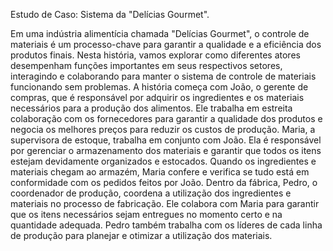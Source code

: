 Estudo de Caso: Sistema da &quot;Delícias Gourmet&quot;.

Em uma indústria alimentícia chamada &quot;Delícias Gourmet&quot;, o controle de materiais é um processo-chave para
garantir a qualidade e a eficiência dos produtos finais. Nesta história, vamos explorar como diferentes atores
desempenham funções importantes em seus respectivos setores, interagindo e colaborando para manter o sistema de
controle de materiais funcionando sem problemas.
A história começa com João, o gerente de compras, que é responsável por adquirir os ingredientes e os
materiais necessários para a produção dos alimentos. Ele trabalha em estreita colaboração com os fornecedores para
garantir a qualidade dos produtos e negocia os melhores preços para reduzir os custos de produção.
Maria, a supervisora de estoque, trabalha em conjunto com João. Ela é responsável por gerenciar o
armazenamento dos materiais e garantir que todos os itens estejam devidamente organizados e estocados. Quando os
ingredientes e materiais chegam ao armazém, Maria confere e verifica se tudo está em conformidade com os pedidos
feitos por João.
Dentro da fábrica, Pedro, o coordenador de produção, coordena a utilização dos ingredientes e materiais no
processo de fabricação. Ele colabora com Maria para garantir que os itens necessários sejam entregues no momento
certo e na quantidade adequada. Pedro também trabalha com os líderes de cada linha de produção para planejar e
otimizar a utilização dos materiais.

